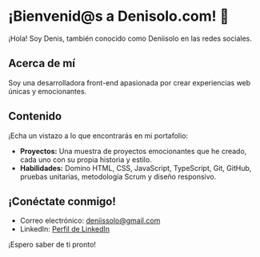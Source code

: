 # ¡Bienvenid@s a Denisolo.com! 🌟

¡Hola! Soy Denis, también conocido como Deniisolo en las redes sociales.

## Acerca de mí

Soy una desarrolladora front-end apasionada por crear experiencias web únicas y emocionantes. 

## Contenido

¡Echa un vistazo a lo que encontrarás en mi portafolio:

- **Proyectos:** Una muestra de proyectos emocionantes que he creado, cada uno con su propia historia y estilo.
- **Habilidades:** Domino HTML, CSS, JavaScript, TypeScript, Git, GitHub, pruebas unitarias, metodología Scrum y diseño responsivo. 

## ¡Conéctate conmigo!

- Correo electrónico: deniissolo@gmail.com
- LinkedIn: [Perfil de LinkedIn](https://www.linkedin.com/in/denisolo/)

¡Espero saber de ti pronto!






